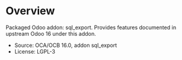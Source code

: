 # Overview

Packaged Odoo addon: sql_export. Provides features documented in upstream Odoo 16 under this addon.

- Source: OCA/OCB 16.0, addon sql_export
- License: LGPL-3
